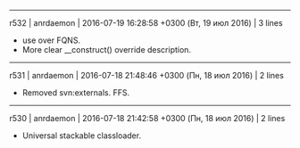 ------------------------------------------------------------------------
r532 | anrdaemon | 2016-07-19 16:28:58 +0300 (Вт, 19 июл 2016) | 3 lines

* use over FQNS.
* More clear __construct() override description.

------------------------------------------------------------------------
r531 | anrdaemon | 2016-07-18 21:48:46 +0300 (Пн, 18 июл 2016) | 2 lines

* Removed svn:externals. FFS.

------------------------------------------------------------------------
r530 | anrdaemon | 2016-07-18 21:42:58 +0300 (Пн, 18 июл 2016) | 2 lines

* Universal stackable classloader.

